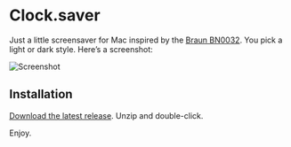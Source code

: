 # Clock.saver

Just a little screensaver for Mac inspired by the [Braun BN0032](http://braun-clocks.com/watch/BN0032). You pick a light or dark style. Here’s a screenshot:

![Screenshot](http://soff.me/UNnj/clock-screenshots.png)

## Installation

[Download the latest release](https://github.com/soffes/clock-saver/releases). Unzip and double-click.

Enjoy.
